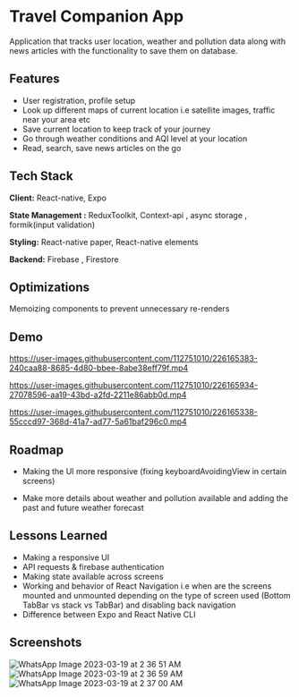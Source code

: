 
# Travel Companion App

Application that tracks user location, weather and pollution data along with news articles with the functionality to save them on database.

## Features
- User registration, profile setup 
- Look up different maps of current location i.e satellite images, traffic near your area etc
- Save current location to keep track of your journey
- Go through weather conditions and AQI level at your location
- Read, search, save news articles on the go


## Tech Stack

**Client:** React-native, Expo

**State Management :** ReduxToolkit, Context-api , async storage , formik(input validation)

**Styling:** React-native paper, React-native elements

**Backend:** Firebase , Firestore


## Optimizations

Memoizing components to prevent unnecessary re-renders 


## Demo

https://user-images.githubusercontent.com/112751010/226165383-240caa88-8685-4d80-bbee-8abe38eff79f.mp4

https://user-images.githubusercontent.com/112751010/226165934-27078596-aa19-43bd-a2fd-2211e86abb0d.mp4

https://user-images.githubusercontent.com/112751010/226165338-55cccd97-368d-41a7-ad77-5a61baf296c0.mp4



## Roadmap

- Making the UI more responsive (fixing keyboardAvoidingView in certain screens)

- Make more details about weather and pollution available and adding the past and future weather forecast

## Lessons Learned

- Making a responsive UI
- API requests & firebase authentication 
- Making state available across screens
- Working and behavior of React Navigation i.e when are the screens mounted and unmounted depending on the type of screen used (Bottom TabBar vs stack vs TabBar) and disabling back navigation 
- Difference between Expo and React Native CLI


## Screenshots

![WhatsApp Image 2023-03-19 at 2 36 51 AM](https://user-images.githubusercontent.com/112751010/226165655-73605f82-31fe-4af1-851f-10f314363dcc.jpeg)
![WhatsApp Image 2023-03-19 at 2 36 59 AM](https://user-images.githubusercontent.com/112751010/226165661-23f03141-bd1f-4bfc-b5f3-fbe986e83633.jpeg)
![WhatsApp Image 2023-03-19 at 2 37 00 AM](https://user-images.githubusercontent.com/112751010/226165667-815d33ba-ce6a-4376-940c-b295074b7d2e.jpeg)



